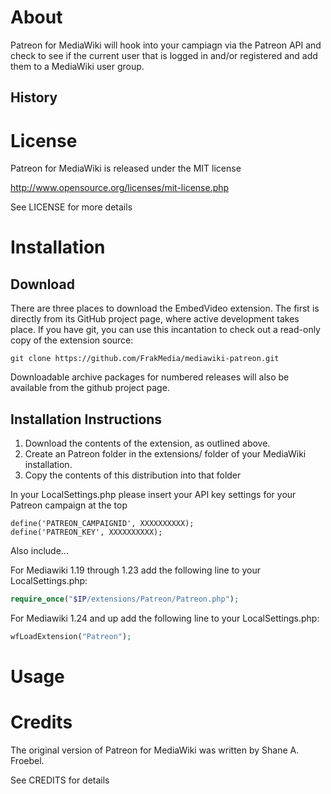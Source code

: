 # About

Patreon for MediaWiki will hook into your campiagn via the Patreon API and check to see if the current user that is logged in and/or registered and add them to a MediaWiki user group.

## History


# License

Patreon for MediaWiki is released under the MIT license

http://www.opensource.org/licenses/mit-license.php

See LICENSE for more details

# Installation

## Download

There are three places to download the EmbedVideo extension. The first is directly from its GitHub project page, where active development takes place.  If you have git, you can use this incantation to check out a read-only copy of the extension source:

```
git clone https://github.com/FrakMedia/mediawiki-patreon.git
```

Downloadable archive packages for numbered releases will also be available from the github project page.

## Installation Instructions

1. Download the contents of the extension, as outlined above.
2. Create an Patreon folder in the extensions/ folder of your MediaWiki installation.
3. Copy the contents of this distribution into that folder

In your LocalSettings.php please insert your API key settings for your Patreon campaign at the top

```
define('PATREON_CAMPAIGNID', XXXXXXXXXX);
define('PATREON_KEY', XXXXXXXXXX);
```

Also include...

For Mediawiki 1.19 through 1.23 add the following line to your LocalSettings.php:

```php
require_once("$IP/extensions/Patreon/Patreon.php");
```

For Mediawiki 1.24 and up add the following line to your LocalSettings.php:

```php
wfLoadExtension("Patreon");
```

# Usage


# Credits

The original version of Patreon for MediaWiki was written by Shane A. Froebel.

See CREDITS for details